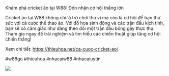 Khám phá cricket ảo tại W88: Đón nhận cơ hội thắng lớn

Cricket ảo tại W88 không chỉ là trò chơi thú vị mà còn là cơ hội để bạn thử sức với cá cược thể thao ảo. Với đồ họa sinh động và các trận đấu kịch tính, bạn sẽ có cảm giác như đang theo dõi một trận đấu bóng gậy thực thụ. Tham gia ngay để trải nghiệm và tìm hiểu các chiến thuật giúp tăng cơ hội chiến thắng!

Xem chi tiết: https://thieuhoa.net/ca-cuoc-cricket-ao/

#w88go #thieuhoa #nhacaiw88 #nhacaiuytin

![](https://g0v.hackmd.io/_uploads/H1Xwr0xI1l.jpg)
